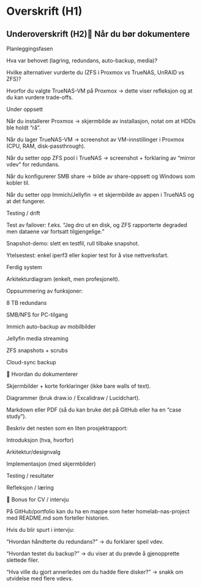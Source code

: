 # Overskrift (H1)
## Underoverskrift (H2)🔹 Når du bør dokumentere

Planleggingsfasen

Hva var behovet (lagring, redundans, auto-backup, media)?

Hvilke alternativer vurderte du (ZFS i Proxmox vs TrueNAS, UnRAID vs ZFS)?

Hvorfor du valgte TrueNAS-VM på Proxmox → dette viser refleksjon og at du kan vurdere trade-offs.

Under oppsett

Når du installerer Proxmox → skjermbilde av installasjon, notat om at HDDs ble holdt “rå”.

Når du lager TrueNAS-VM → screenshot av VM-innstillinger i Proxmox (CPU, RAM, disk-passthrough).

Når du setter opp ZFS pool i TrueNAS → screenshot + forklaring av “mirror vdev” for redundans.

Når du konfigurerer SMB share → bilde av share-oppsett og Windows som kobler til.

Når du setter opp Immich/Jellyfin → et skjermbilde av appen i TrueNAS og at det fungerer.

Testing / drift

Test av failover: f.eks. “Jeg dro ut en disk, og ZFS rapporterte degraded men dataene var fortsatt tilgjengelige.”

Snapshot-demo: slett en testfil, rull tilbake snapshot.

Ytelsestest: enkel iperf3 eller kopier test for å vise nettverksfart.

Ferdig system

Arkitekturdiagram (enkelt, men profesjonelt).

Oppsummering av funksjoner:

8 TB redundans

SMB/NFS for PC-tilgang

Immich auto-backup av mobilbilder

Jellyfin media streaming

ZFS snapshots + scrubs

Cloud-sync backup

🔹 Hvordan du dokumenterer

Skjermbilder + korte forklaringer (ikke bare walls of text).

Diagrammer (bruk draw.io / Excalidraw / Lucidchart).

Markdown eller PDF (så du kan bruke det på GitHub eller ha en “case study”).

Beskriv det nesten som en liten prosjektrapport:

Introduksjon (hva, hvorfor)

Arkitektur/designvalg

Implementasjon (med skjermbilder)

Testing / resultater

Refleksjon / læring

🔹 Bonus for CV / intervju

På GitHub/portfolio kan du ha en mappe som heter homelab-nas-project med README.md som forteller historien.

Hvis du blir spurt i intervju:

“Hvordan håndterte du redundans?” → du forklarer speil vdev.

“Hvordan testet du backup?” → du viser at du prøvde å gjenopprette slettede filer.

“Hva ville du gjort annerledes om du hadde flere disker?” → snakk om utvidelse med flere vdevs.
